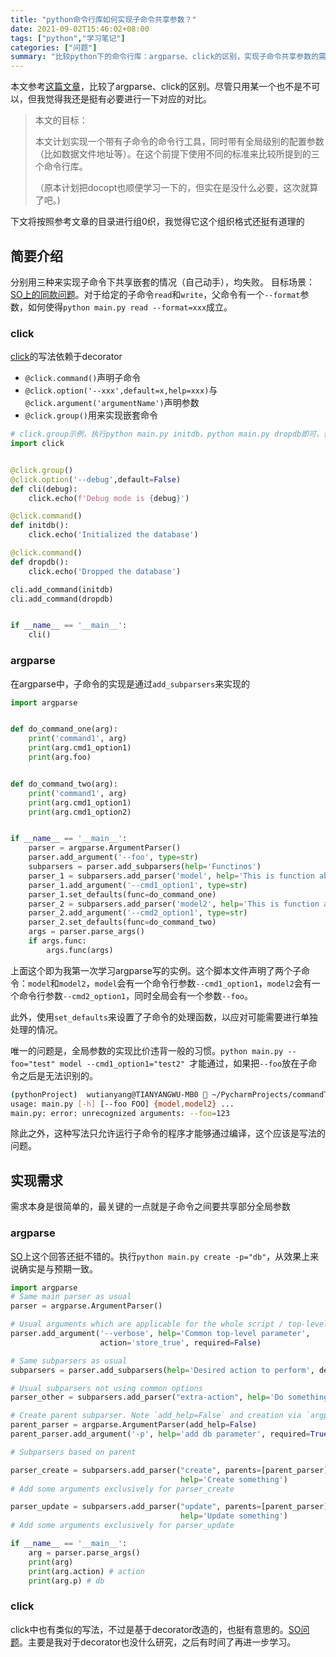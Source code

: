 ```yaml
---
title: "python命令行库如何实现子命令共享参数？"
date: 2021-09-02T15:46:02+08:00
tags: ["python","学习笔记"]
categories: ["问题"]
summary: "比较python下的命令行库：argparse、click的区别，实现子命令共享参数的需求。"
---
```


本文参考[这篇文章](https://realpython.com/comparing-python-command-line-parsing-libraries-argparse-docopt-click/#commands)，比较了argparse、click的区别。尽管只用某一个也不是不可以，但我觉得我还是挺有必要进行一下对应的对比。

> 本文的目标：
>
> 本文计划实现一个带有子命令的命令行工具，同时带有全局级别的配置参数（比如数据文件地址等）。在这个前提下使用不同的标准来比较所提到的三个命令行库。
>
> （原本计划把docopt也顺便学习一下的，但实在是没什么必要，这次就算了吧。)

下文将按照参考文章的目录进行组0织，我觉得它这个组织格式还挺有道理的

## 简要介绍

分别用三种来实现子命令下共享嵌套的情况（自己动手），均失败。
目标场景：[SO上的同款问题](https://stackoverflow.com/questions/52144383/how-to-add-common-options-to-sub-commands-which-can-go-after-the-name-of-the-s)。对于给定的子命令`read`和`write`，父命令有一个`--format`参数，如何使得`python main.py read --format=xxx`成立。

### click

[click](https://click.palletsprojects.com/en/5.x/)的写法依赖于decorator

* `@click.command()`声明子命令
* `@click.option('--xxx',default=x,help=xxx)`与`@click.argument('argumentName')`声明参数
* `@click.group()`用来实现嵌套命令

```python
# click.group示例，执行python main.py initdb，python main.py dropdb即可，但是--debug只能在子命令下执行
import click


@click.group()
@click.option('--debug',default=False)
def cli(debug):
    click.echo(f'Debug mode is {debug}')

@click.command()
def initdb():
    click.echo('Initialized the database')

@click.command()
def dropdb():
    click.echo('Dropped the database')

cli.add_command(initdb)
cli.add_command(dropdb)


if __name__ == '__main__':
    cli()

```

### argparse

在argparse中，子命令的实现是通过`add_subparsers`来实现的

```python
import argparse


def do_command_one(arg):
    print('command1', arg)
    print(arg.cmd1_option1)
    print(arg.foo)


def do_command_two(arg):
    print('command1', arg)
    print(arg.cmd1_option1)
    print(arg.cmd1_option2)


if __name__ == '__main__':
    parser = argparse.ArgumentParser()
    parser.add_argument('--foo', type=str)
    subparsers = parser.add_subparsers(help='Functinos')
    parser_1 = subparsers.add_parser('model', help='This is function about model')
    parser_1.add_argument('--cmd1_option1', type=str)
    parser_1.set_defaults(func=do_command_one)
    parser_2 = subparsers.add_parser('model2', help='This is function about model')
    parser_2.add_argument('--cmd2_option1', type=str)
    parser_2.set_defaults(func=do_command_two)
    args = parser.parse_args()
    if args.func:
        args.func(args)
```

上面这个即为我第一次学习argparse写的实例。这个脚本文件声明了两个子命令：`model`和`model2`，`model`会有一个命令行参数`--cmd1_option1`，`model2`会有一个命令行参数`--cmd2_option1`，同时全局会有一个参数`--foo`。

此外，使用`set_defaults`来设置了子命令的处理函数，以应对可能需要进行单独处理的情况。

唯一的问题是，全局参数的实现比价违背一般的习惯。`python main.py --foo="test" model --cmd1_option1="test2" `才能通过，如果把`--foo`放在子命令之后是无法识别的。

```bash
(pythonProject)  wutianyang@TIANYANGWU-MB0  ~/PycharmProjects/commandTest  python main.py model --cmd1_option1="test" --foo="123"
usage: main.py [-h] [--foo FOO] {model,model2} ...
main.py: error: unrecognized arguments: --foo=123
```

除此之外，这种写法只允许运行子命令的程序才能够通过编译，这个应该是写法的问题。

## 实现需求

需求本身是很简单的，最关键的一点就是子命令之间要共享部分全局参数

### argparse

[SO](https://stackoverflow.com/questions/7498595/python-argparse-add-argument-to-multiple-subparsers)上这个回答还挺不错的。执行`python main.py create -p="db"`，从效果上来说确实是与预期一致。

```python
import argparse
# Same main parser as usual
parser = argparse.ArgumentParser()

# Usual arguments which are applicable for the whole script / top-level args
parser.add_argument('--verbose', help='Common top-level parameter',
                    action='store_true', required=False)

# Same subparsers as usual
subparsers = parser.add_subparsers(help='Desired action to perform', dest='action')

# Usual subparsers not using common options
parser_other = subparsers.add_parser("extra-action", help='Do something without db')

# Create parent subparser. Note `add_help=False` and creation via `argparse.`
parent_parser = argparse.ArgumentParser(add_help=False)
parent_parser.add_argument('-p', help='add db parameter', required=True)

# Subparsers based on parent

parser_create = subparsers.add_parser("create", parents=[parent_parser],
                                      help='Create something')
# Add some arguments exclusively for parser_create

parser_update = subparsers.add_parser("update", parents=[parent_parser],
                                      help='Update something')
# Add some arguments exclusively for parser_update

if __name__ == '__main__':
    arg = parser.parse_args()
    print(arg)
    print(arg.action) # action
    print(arg.p) # db
```



### click

click中也有类似的写法，不过是基于decorator改造的，也挺有意思的。[SO问题](https://stackoverflow.com/questions/52144383/how-to-add-common-options-to-sub-commands-which-can-go-after-the-name-of-the-s)。主要是我对于decorator也没什么研究，之后有时间了再进一步学习。

